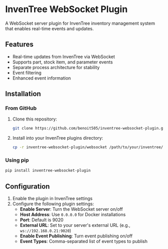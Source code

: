 # InvenTree WebSocket Plugin

A WebSocket server plugin for InvenTree inventory management system that enables real-time events and updates.

## Features

- Real-time updates from InvenTree via WebSocket
- Supports part, stock item, and parameter events
- Separate process architecture for stability
- Event filtering
- Enhanced event information

## Installation

### From GitHub

1. Clone this repository:
   ```bash
   git clone https://github.com/benoit505/inventree-websocket-plugin.git
   ```

2. Install into your InvenTree plugins directory:
   ```bash
   cp -r inventree-websocket-plugin/websocket /path/to/your/inventree/plugins/
   ```

### Using pip 

```bash
pip install inventree-websocket-plugin
```

## Configuration

1. Enable the plugin in InvenTree settings
2. Configure the following plugin settings:
   - **Enable Server**: Turn the WebSocket server on/off
   - **Host Address**: Use `0.0.0.0` for Docker installations
   - **Port**: Default is 9020
   - **External URL**: Set to your server's external URL (e.g., `ws://192.168.0.21:9020`)
   - **Enable Event Publishing**: Turn event publishing on/off
   - **Event Types**: Comma-separated list of event types to publish
